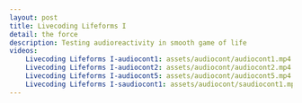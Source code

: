 ```yaml
---
layout: post
title: Livecoding Lifeforms I
detail: the force
description: Testing audioreactivity in smooth game of life
videos:
    Livecoding Lifeforms I-audiocont1: assets/audiocont/audiocont1.mp4
    Livecoding Lifeforms I-audiocont2: assets/audiocont/audiocont2.mp4
    Livecoding Lifeforms I-audiocont5: assets/audiocont/audiocont5.mp4
    Livecoding Lifeforms I-saudiocont1: assets/audiocont/saudiocont1.mp4
---
```


